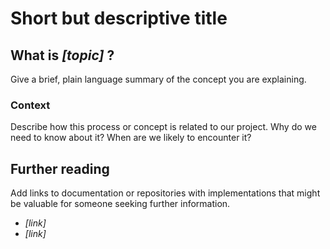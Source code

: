 # Short but descriptive title

## What is *[topic]* ?

Give a brief, plain language summary of the concept you are explaining.

### Context

Describe how this process or concept is related to our project. Why do we need to know about it? When are we likely to encounter it?

## Further reading

Add links to documentation or repositories with implementations that might be valuable for someone seeking further information.

* *[link]*
* *[link]*
